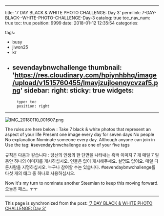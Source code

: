 
---
title: '7 DAY BLACK & WHITE PHOTO CHALLENGE: Day 3'
permlink: 7-DAY-BLACK--WHITE-PHOTO-CHALLENGE-Day-3
catalog: true
toc_nav_num: true
toc: true
position: 9999
date: 2018-01-12 12:35:54
categories:

tags:
- busy
- jiwon25
- kr
- sevendaybnwchallenge
thumbnail: 'https://res.cloudinary.com/hpiynhbhq/image/upload/v1515760455/lmavjzujloenqycvzaf5.png'
sidebar:
    right:
        sticky: true
widgets:
    -
        type: toc
        position: right
---


![IMG_20180110_001607.png](https://res.cloudinary.com/hpiynhbhq/image/upload/v1515760455/lmavjzujloenqycvzaf5.png)
  

The rules are here below :
Take 7 black & white photos that represent an aspect of your life
Present one image every day for seven days
No people
No explanation
Nominate someone every day. Although anyone can join in
Use the tag: #sevendaybnwchallenge as one of your five tags

규칙은 다음과 같습니다 :
당신의 인생의 한 단면을 나타내는 흑백 이미지 7 개
매일 7 일동안 하나의 이미지를 게시하십시오.
인물은 없이 게시해주세요.
설명도 없이요.
매일 다른사람을 지명하십시오.
누구나 참여할 수는 있습니다.
#sevendaybnwchallenge를 다섯 개의 태그 중 하나로 사용하십시오.

Now it's my turn to nominate another Steemian to keep this moving forward.
오늘은 패스.. ㅜㅜ

- - -

This page is synchronized from the post: ['7 DAY BLACK & WHITE PHOTO CHALLENGE: Day 3'](https://steempeak.com/@jacobyu/7-day-black-and-white-photo-challenge-day-3)
